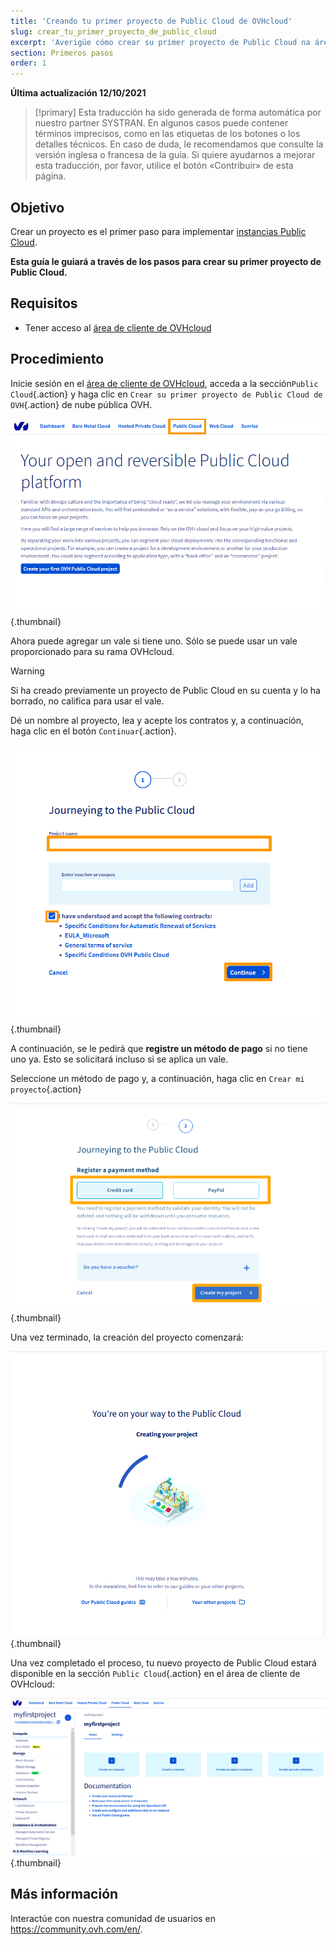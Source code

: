 ```yaml
---
title: 'Creando tu primer proyecto de Public Cloud de OVHcloud'
slug: crear_tu_primer_proyecto_de_public_cloud
excerpt: 'Averigüe cómo crear su primer proyecto de Public Cloud na área de cliente de OVHcloud.'
section: Primeros pasos
order: 1
---
```


**Última actualización 12/10/2021**

> [!primary]
> Esta traducción ha sido generada de forma automática por nuestro partner SYSTRAN. En algunos casos puede contener términos imprecisos, como en las etiquetas de los botones o los detalles técnicos. En caso de duda, le recomendamos que consulte la versión inglesa o francesa de la guía. Si quiere ayudarnos a mejorar esta traducción, por favor, utilice el botón «Contribuir» de esta página.
>


## Objetivo

Crear un proyecto es el primer paso para implementar [instancias Public Cloud](https://www.ovhcloud.com/es-es/public-cloud/).

**Esta guía le guiará a través de los pasos para crear su primer proyecto de Public Cloud.**

## Requisitos

- Tener acceso al [área de cliente de OVHcloud](https://www.ovh.com/auth/?action=gotomanager&from=https://www.ovh.es/&ovhSubsidiary=es)

## Procedimiento

Inicie sesión en el [área de cliente de OVHcloud](https://www.ovh.com/auth/?action=gotomanager&from=https://www.ovh.es/&ovhSubsidiary=es), acceda a la sección`Public Cloud`{.action} y haga clic en `Crear su primer proyecto de Public Cloud de OVH`{.action} de nube pública OVH.

![first connection](images/firstconnection.png){.thumbnail}

Ahora puede agregar un vale si tiene uno. Sólo se puede usar un vale proporcionado para su rama OVHcloud.

> [!warning]
> Si ha creado previamente un proyecto de Public Cloud en su cuenta y lo ha borrado, no califica para usar el vale.
>

Dé un nombre al proyecto, lea y acepte los contratos y, a continuación, haga clic en el botón `Continuar`{.action}.

![name project](images/confirmvoucher.png){.thumbnail}

A continuación, se le pedirá que **registre un método de pago** si no tiene uno ya. Esto se solicitará incluso si se aplica un vale.

Seleccione un método de pago y, a continuación, haga clic en `Crear mi proyecto`{.action}

![add payment method](images/pci-project-03b_2020.png){.thumbnail}

Una vez terminado, la creación del proyecto comenzará:

![create project](images/creatingproject.png){.thumbnail}

Una vez completado el proceso, tu nuevo proyecto de Public Cloud estará disponible en la sección `Public Cloud`{.action} en el área de cliente de OVHcloud:

![new project created](images/newprojectcreated.png){.thumbnail}

## Más información

Interactúe con nuestra comunidad de usuarios en <https://community.ovh.com/en/>.